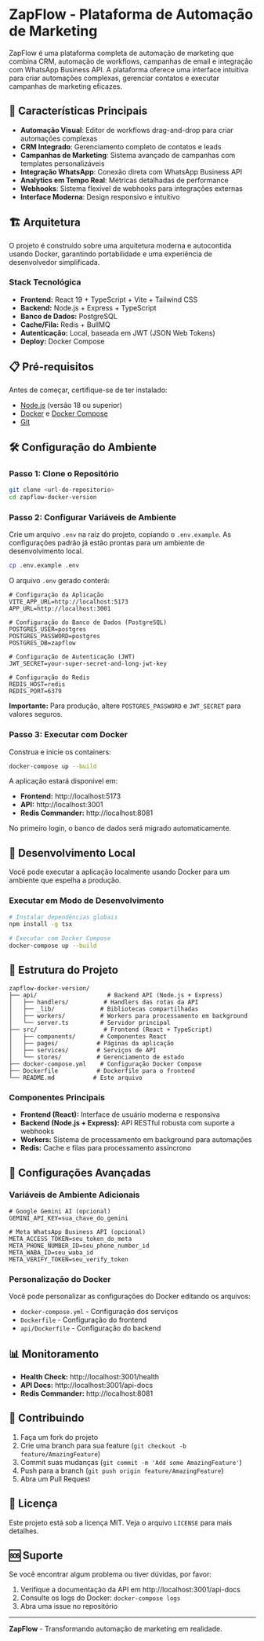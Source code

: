 # ZapFlow - Plataforma de Automação de Marketing

ZapFlow é uma plataforma completa de automação de marketing que combina CRM, automação de workflows, campanhas de email e integração com WhatsApp Business API. A plataforma oferece uma interface intuitiva para criar automações complexas, gerenciar contatos e executar campanhas de marketing eficazes.

## 🚀 Características Principais

- **Automação Visual**: Editor de workflows drag-and-drop para criar automações complexas
- **CRM Integrado**: Gerenciamento completo de contatos e leads
- **Campanhas de Marketing**: Sistema avançado de campanhas com templates personalizáveis
- **Integração WhatsApp**: Conexão direta com WhatsApp Business API
- **Analytics em Tempo Real**: Métricas detalhadas de performance
- **Webhooks**: Sistema flexível de webhooks para integrações externas
- **Interface Moderna**: Design responsivo e intuitivo

## 🏗️ Arquitetura

O projeto é construído sobre uma arquitetura moderna e autocontida usando Docker, garantindo portabilidade e uma experiência de desenvolvedor simplificada.

### Stack Tecnológica

- **Frontend:** React 19 + TypeScript + Vite + Tailwind CSS
- **Backend:** Node.js + Express + TypeScript
- **Banco de Dados:** PostgreSQL
- **Cache/Fila:** Redis + BullMQ
- **Autenticação:** Local, baseada em JWT (JSON Web Tokens)
- **Deploy:** Docker Compose

## 📋 Pré-requisitos

Antes de começar, certifique-se de ter instalado:

- [Node.js](https://nodejs.org/) (versão 18 ou superior)
- [Docker](https://www.docker.com/) e [Docker Compose](https://docs.docker.com/compose/)
- [Git](https://git-scm.com/)

## 🛠️ Configuração do Ambiente

### Passo 1: Clone o Repositório

```bash
git clone <url-do-repositorio>
cd zapflow-docker-version
```

### Passo 2: Configurar Variáveis de Ambiente

Crie um arquivo `.env` na raiz do projeto, copiando o `.env.example`. As configurações padrão já estão prontas para um ambiente de desenvolvimento local.

```bash
cp .env.example .env
```

O arquivo `.env` gerado conterá:
```env
# Configuração da Aplicação
VITE_APP_URL=http://localhost:5173
APP_URL=http://localhost:3001

# Configuração do Banco de Dados (PostgreSQL)
POSTGRES_USER=postgres
POSTGRES_PASSWORD=postgres
POSTGRES_DB=zapflow

# Configuração de Autenticação (JWT)
JWT_SECRET=your-super-secret-and-long-jwt-key

# Configuração do Redis
REDIS_HOST=redis
REDIS_PORT=6379
```
**Importante:** Para produção, altere `POSTGRES_PASSWORD` e `JWT_SECRET` para valores seguros.

### Passo 3: Executar com Docker

Construa e inicie os containers:
```bash
docker-compose up --build
```
A aplicação estará disponível em:
- **Frontend:** http://localhost:5173
- **API:** http://localhost:3001
- **Redis Commander:** http://localhost:8081

No primeiro login, o banco de dados será migrado automaticamente.

## 🚀 Desenvolvimento Local

Você pode executar a aplicação localmente usando Docker para um ambiente que espelha a produção.

### Executar em Modo de Desenvolvimento

```bash
# Instalar dependências globais
npm install -g tsx

# Executar com Docker Compose
docker-compose up --build
```

## 📁 Estrutura do Projeto

```
zapflow-docker-version/
├── api/                    # Backend API (Node.js + Express)
│   ├── handlers/          # Handlers das rotas da API
│   ├── _lib/             # Bibliotecas compartilhadas
│   ├── workers/          # Workers para processamento em background
│   └── server.ts         # Servidor principal
├── src/                   # Frontend (React + TypeScript)
│   ├── components/       # Componentes React
│   ├── pages/           # Páginas da aplicação
│   ├── services/        # Serviços de API
│   └── stores/          # Gerenciamento de estado
├── docker-compose.yml    # Configuração Docker Compose
├── Dockerfile           # Dockerfile para o frontend
└── README.md           # Este arquivo
```

### Componentes Principais

-   **Frontend (React):** Interface de usuário moderna e responsiva
-   **Backend (Node.js + Express):** API RESTful robusta com suporte a webhooks
-   **Workers:** Sistema de processamento em background para automações
-   **Redis:** Cache e filas para processamento assíncrono

## 🔧 Configurações Avançadas

### Variáveis de Ambiente Adicionais

```env
# Google Gemini AI (opcional)
GEMINI_API_KEY=sua_chave_do_gemini

# Meta WhatsApp Business API (opcional)
META_ACCESS_TOKEN=seu_token_do_meta
META_PHONE_NUMBER_ID=seu_phone_number_id
META_WABA_ID=seu_waba_id
META_VERIFY_TOKEN=seu_verify_token
```

### Personalização do Docker

Você pode personalizar as configurações do Docker editando os arquivos:
- `docker-compose.yml` - Configuração dos serviços
- `Dockerfile` - Configuração do frontend
- `api/Dockerfile` - Configuração do backend

## 📊 Monitoramento

- **Health Check:** http://localhost:3001/health
- **API Docs:** http://localhost:3001/api-docs
- **Redis Commander:** http://localhost:8081

## 🤝 Contribuindo

1. Faça um fork do projeto
2. Crie uma branch para sua feature (`git checkout -b feature/AmazingFeature`)
3. Commit suas mudanças (`git commit -m 'Add some AmazingFeature'`)
4. Push para a branch (`git push origin feature/AmazingFeature`)
5. Abra um Pull Request

## 📄 Licença

Este projeto está sob a licença MIT. Veja o arquivo `LICENSE` para mais detalhes.

## 🆘 Suporte

Se você encontrar algum problema ou tiver dúvidas, por favor:

1. Verifique a documentação da API em http://localhost:3001/api-docs
2. Consulte os logs do Docker: `docker-compose logs`
3. Abra uma issue no repositório

---

**ZapFlow** - Transformando automação de marketing em realidade.